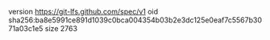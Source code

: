 version https://git-lfs.github.com/spec/v1
oid sha256:ba8e5991ce891d1039c0bca004354b03b2e3dc125e0eaf7c5567b3071a03c1e5
size 2763
